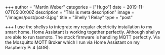 +++
author = "Martin Weber"
categories = ["Hugo"]
date = 2019-11-07T05:00:00Z
description = "This is meta description"
image = "/images/post/post-3.jpg"
title = "Shelly 1 Relay"
type = "post"

+++
I use the shellys to integrate my regular electricity installation to my smart home.
Home Assistant is working together perfectly. Although shellys are able to run tasmoto. The stock firmware is handling MQTT perfectly. Via the Mosquitto MQTT Broker which I run via Home Assistant on my Raspberry Pi 4 (4GB).